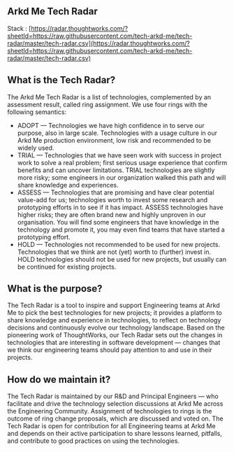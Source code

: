 ## Arkd Me Tech Radar 

Stack : [https://radar.thoughtworks.com/?sheetId=https://raw.githubusercontent.com/tech-arkd-me/tech-radar/master/tech-radar.csv](https://radar.thoughtworks.com/?sheetId=https://raw.githubusercontent.com/tech-arkd-me/tech-radar/master/tech-radar.csv)

## What is the Tech Radar?

The Arkd Me Tech Radar is a list of technologies, complemented by an assessment result, called ring assignment. We use four rings with the following semantics:

- ADOPT — Technologies we have high confidence in to serve our purpose, also in large scale. Technologies with a usage culture in our Arkd Me production environment, low risk and recommended to be widely used.
- TRIAL — Technologies that we have seen work with success in project work to solve a real problem; first serious usage experience that confirm benefits and can uncover limitations. TRIAL technologies are slightly more risky; some engineers in our organization walked this path and will share knowledge and experiences.
- ASSESS — Technologies that are promising and have clear potential value-add for us; technologies worth to invest some research and prototyping efforts in to see if it has impact. ASSESS technologies have higher risks; they are often brand new and highly unproven in our organisation. You will find some engineers that have knowledge in the technology and promote it, you may even find teams that have started a prototyping effort.
- HOLD — Technologies not recommended to be used for new projects. Technologies that we think are not (yet) worth to (further) invest in. HOLD technologies should not be used for new projects, but usually can be continued for existing projects.

## What is the purpose?

The Tech Radar is a tool to inspire and support Engineering teams at Arkd Me to pick the best technologies for new projects; it provides a platform to share knowledge and experience in technologies, to reflect on technology decisions and continuously evolve our technology landscape. Based on the pioneering work of ThoughtWorks, our Tech Radar sets out the changes in technologies that are interesting in software development — changes that we think our engineering teams should pay attention to and use in their projects.

## How do we maintain it?

The Tech Radar is maintained by our R&D and Principal Engineers — who facilitate and drive the technology selection discussions at Arkd Me across the Engineering Community. Assignment of technologies to rings is the outcome of ring change proposals, which are discussed and voted on. The Tech Radar is open for contribution for all Engineering teams at Arkd Me and depends on their active participation to share lessons learned, pitfalls, and contribute to good practices on using the technologies.

